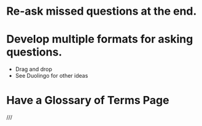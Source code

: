 # Re-ask missed questions at the end.

# Develop multiple formats for asking questions.

- Drag and drop
- See Duolingo for other ideas

# Have a Glossary of Terms Page
///